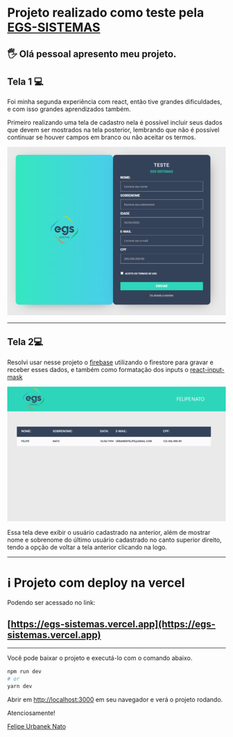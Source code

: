 # **Projeto realizado como  teste pela [EGS-SISTEMAS](https://egssistemas.com.br)**



##  :raised_hand_with_fingers_splayed: Olá pessoal apresento meu projeto.



## Tela 1 :computer:



Foi minha segunda experiência com react, então tive grandes dificuldades, e com isso grandes aprendizados também.

Primeiro realizando uma tela de cadastro nela é possível incluir seus dados que devem ser mostrados na tela posterior, lembrando que não é possível continuar se houver campos em branco ou não aceitar os termos.



<img src="https://raw.githubusercontent.com/FelipeUrbanek/egs-sistemas/main/public/imgs/imgs-markdown/home.png" style="zoom:60%;" />

------

## Tela 2:computer:



Resolvi usar nesse projeto o [firebase](https://console.firebase.google.com) utilizando o firestore para gravar e receber esses dados, e também como formatação dos inputs o [react-input-mask](https://www.npmjs.com/package/react-input-mask) 



<img src="https://raw.githubusercontent.com/FelipeUrbanek/egs-sistemas/main/public/imgs/imgs-markdown/cadastros.png" style="zoom:50%;" />



Essa tela deve exibir o usuário cadastrado na anterior, além de mostrar nome e sobrenome do último usuário cadastrado no canto superior direito, tendo a opção de voltar a tela anterior clicando na logo.

------

# :information_source: Projeto com deploy na vercel

Podendo ser acessado no link:

## [https://egs-sistemas.vercel.app](https://egs-sistemas.vercel.app)



------

Você pode baixar o projeto e executá-lo com o comando abaixo.



```bash
npm run dev
# or
yarn dev
```

Abrir em  [http://localhost:3000](http://localhost:3000) em seu navegador e verá o projeto rodando.



Atenciosamente!

[Felipe Urbanek Nato](https://felipeurbanek.com)



[^Deixo como agradecimento a todos que me ajudam em tudo que faço e acreditam no potencial que tenho. ]: 





